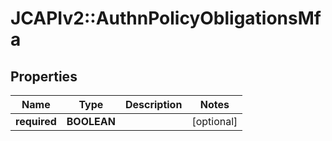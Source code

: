 # JCAPIv2::AuthnPolicyObligationsMfa

## Properties
Name | Type | Description | Notes
------------ | ------------- | ------------- | -------------
**required** | **BOOLEAN** |  | [optional] 


